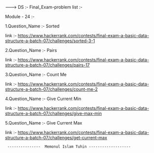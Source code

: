 ---> DS :- Final_Exam-problem list :-

Module - 24 :-

1.Question_Name :- Sorted

link :- https://www.hackerrank.com/contests/final-exam-a-basic-data-structure-a-batch-07/challenges/sorted-3-1

2.Question_Name :- Pairs

link :- https://www.hackerrank.com/contests/final-exam-a-basic-data-structure-a-batch-07/challenges/pairs-17

3.Question_Name :- Count Me

link :- https://www.hackerrank.com/contests/final-exam-a-basic-data-structure-a-batch-07/challenges/count-me-2

4.Question_Name :- Give Current Min

link :- https://www.hackerrank.com/contests/final-exam-a-basic-data-structure-a-batch-07/challenges/give-max-min

5.Question_Name :- Give Current Max

link :- https://www.hackerrank.com/contests/final-exam-a-basic-data-structure-a-batch-07/challenges/get-current-max

     ---------------  Memonul Islam Tuhin -------------------
